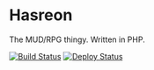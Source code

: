 Hasreon
======================

The MUD/RPG thingy. Written in PHP.

[![Build Status](https://travis-ci.org/picoknow/Hasreon.svg?branch=master)](https://travis-ci.org/picoknow/Hasreon)
[![Deploy Status](https://www.codeship.io/projects/6ef02c50-9358-0131-4d8f-5a83311f57ca/status)](https://www.codeship.io/projects/16645)
